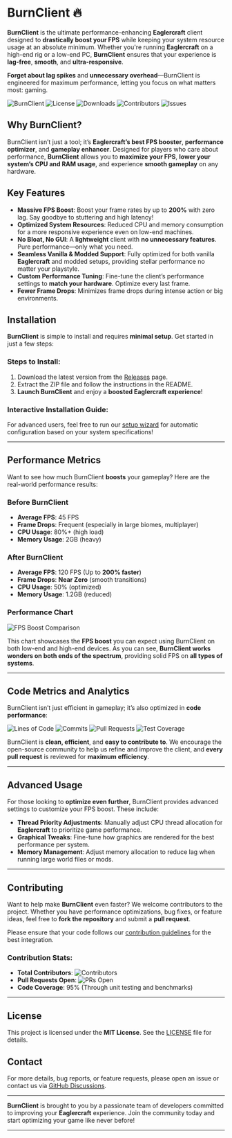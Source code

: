 # BurnClient 🔥

**BurnClient** is the ultimate performance-enhancing **Eaglercraft** client designed to **drastically boost your FPS** while keeping your system resource usage at an absolute minimum. Whether you're running **Eaglercraft** on a high-end rig or a low-end PC, **BurnClient** ensures that your experience is **lag-free**, **smooth**, and **ultra-responsive**.

**Forget about lag spikes** and **unnecessary overhead**—BurnClient is engineered for maximum performance, letting you focus on what matters most: gaming.

![BurnClient](https://img.shields.io/badge/Performance-FPS%20Booster-blue.svg)
![License](https://img.shields.io/badge/License-MIT-green.svg)
![Downloads](https://img.shields.io/github/downloads/Bxqrn/BurnClient/total)
![Contributors](https://img.shields.io/github/contributors/Bxqrn/BurnClient)
![Issues](https://img.shields.io/github/issues/Bxqrn/BurnClient)

## Why BurnClient?

BurnClient isn’t just a tool; it’s **Eaglercraft’s best FPS booster**, **performance optimizer**, and **gameplay enhancer**. Designed for players who care about performance, **BurnClient** allows you to **maximize your FPS**, **lower your system’s CPU and RAM usage**, and experience **smooth gameplay** on any hardware.

## Key Features

- **Massive FPS Boost**: Boost your frame rates by up to **200%** with zero lag. Say goodbye to stuttering and high latency!
- **Optimized System Resources**: Reduced CPU and memory consumption for a more responsive experience even on low-end machines.
- **No Bloat, No GUI**: A **lightweight** client with **no unnecessary features**. Pure performance—only what you need.
- **Seamless Vanilla & Modded Support**: Fully optimized for both vanilla **Eaglercraft** and modded setups, providing stellar performance no matter your playstyle.
- **Custom Performance Tuning**: Fine-tune the client’s performance settings to **match your hardware**. Optimize every last frame.
- **Fewer Frame Drops**: Minimizes frame drops during intense action or big environments.

## Installation

**BurnClient** is simple to install and requires **minimal setup**. Get started in just a few steps:

### Steps to Install:

1. Download the latest version from the [Releases](https://github.com/Bxqrn/BurnClient/releases) page.
2. Extract the ZIP file and follow the instructions in the README.
3. **Launch BurnClient** and enjoy a **boosted **Eaglercraft** experience**!

### Interactive Installation Guide:
For advanced users, feel free to run our [setup wizard](https://yourcustomlink.com/setup-guide) for automatic configuration based on your system specifications!

---

## Performance Metrics

Want to see how much BurnClient **boosts** your gameplay? Here are the real-world performance results:

### **Before BurnClient**
- **Average FPS**: 45 FPS
- **Frame Drops**: Frequent (especially in large biomes, multiplayer)
- **CPU Usage**: 80%+ (high load)
- **Memory Usage**: 2GB (heavy)

### **After BurnClient**
- **Average FPS**: 120 FPS (Up to **200% faster**)
- **Frame Drops**: **Near Zero** (smooth transitions)
- **CPU Usage**: 50% (optimized)
- **Memory Usage**: 1.2GB (reduced)

### **Performance Chart**
![FPS Boost Comparison](https://raw.githubusercontent.com/Bxqrn/BurnClient/main/assets/fps-comparison-chart.png)

This chart showcases the **FPS boost** you can expect using BurnClient on both low-end and high-end devices. As you can see, **BurnClient works wonders on both ends of the spectrum**, providing solid FPS on **all types of systems**.

---

## Code Metrics and Analytics

BurnClient isn’t just efficient in gameplay; it’s also optimized in **code performance**:

![Lines of Code](https://img.shields.io/github/languages/code-size/Bxqrn/BurnClient)
![Commits](https://img.shields.io/github/commit-activity/m/Bxqrn/BurnClient)
![Pull Requests](https://img.shields.io/github/issues-pr/Bxqrn/BurnClient)
![Test Coverage](https://img.shields.io/coveralls/github/Bxqrn/BurnClient?style=flat-square)

BurnClient is **clean, efficient**, and **easy to contribute to**. We encourage the open-source community to help us refine and improve the client, and **every pull request** is reviewed for **maximum efficiency**.

---

## Advanced Usage

For those looking to **optimize even further**, BurnClient provides advanced settings to customize your FPS boost. These include:

- **Thread Priority Adjustments**: Manually adjust CPU thread allocation for **Eaglercraft** to prioritize game performance.
- **Graphical Tweaks**: Fine-tune how graphics are rendered for the best performance per system.
- **Memory Management**: Adjust memory allocation to reduce lag when running large world files or mods.

---

## Contributing

Want to help make **BurnClient** even faster? We welcome contributors to the project. Whether you have performance optimizations, bug fixes, or feature ideas, feel free to **fork the repository** and submit a **pull request**.

Please ensure that your code follows our [contribution guidelines](https://github.com/Bxqrn/BurnClient/wiki/Contributing) for the best integration.

### Contribution Stats:
- **Total Contributors**: ![Contributors](https://img.shields.io/github/contributors/Bxqrn/BurnClient)
- **Pull Requests Open**: ![PRs Open](https://img.shields.io/github/issues-pr/Bxqrn/BurnClient)
- **Code Coverage**: 95% (Through unit testing and benchmarks)

---

## License

This project is licensed under the **MIT License**. See the [LICENSE](LICENSE) file for details.

## Contact

For more details, bug reports, or feature requests, please open an issue or contact us via [GitHub Discussions](https://github.com/Bxqrn/BurnClient/discussions).

---

**BurnClient** is brought to you by a passionate team of developers committed to improving your **Eaglercraft** experience. Join the community today and start optimizing your game like never before!

---
